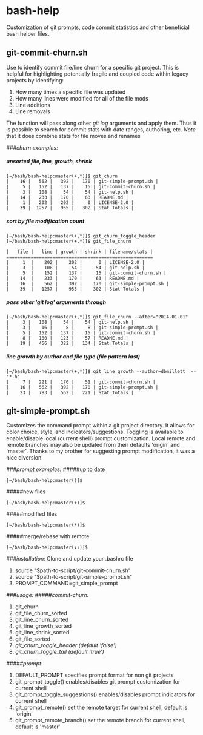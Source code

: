 bash-help
=========

Customization of git prompts, code commit statistics and other beneficial bash helper files.

## git-commit-churn.sh
Use to identify commit file/line churn for a specific git project. This is helpful for 
highlighting potentially fragile and coupled code within legacy projects by identifying:

1. How many times a specific file was updated
2. How many lines were modified for all of the file mods
3. Line additions
4. Line removals

The function will pass along other *git log* arguments and apply them. Thus it is possible
to search for commit stats with date ranges, authoring, etc. *Note* that it does combine 
stats for file moves and renames

###*churn examples:*
##### unsorted file, line, growth, shrink
```
[~/bash/bash-help:master(+,*)]$ git_churn
|    16 |   562 |   392 |   170 | git-simple-prompt.sh |
|     5 |   152 |   137 |    15 | git-commit-churn.sh |
|     3 |   108 |    54 |    54 | git-help.sh |
|    14 |   233 |   170 |    63 | README.md |
|     1 |   202 |   202 |     0 | LICENSE-2.0 |
|    39 |  1257 |   955 |   302 | Stat Totals |
```
##### sort by file modification count 
```
[~/bash/bash-help:master(+,*)]$ git_churn_toggle_header 
[~/bash/bash-help:master(+,*)]$ git_file_churn

|   file |   line | growth | shrink | filename/stats |
======================================================
|     1  |    202 |    202 |      0 | LICENSE-2.0 |
|     3  |    108 |     54 |     54 | git-help.sh |
|     5  |    152 |    137 |     15 | git-commit-churn.sh |
|    14  |    233 |    170 |     63 | README.md |
|    16  |    562 |    392 |    170 | git-simple-prompt.sh |
|    39  |   1257 |    955 |    302 | Stat Totals |
```
##### pass other 'git log' arguments through
```
[~/bash/bash-help:master(+,*)]$ git_file_churn --after="2014-01-01"
|     3 |   108 |    54 |    54 | git-help.sh |
|     3 |    16 |     8 |     8 | git-simple-prompt.sh |
|     5 |   152 |   137 |    15 | git-commit-churn.sh |
|     8 |   180 |   123 |    57 | README.md |
|    19 |   456 |   322 |   134 | Stat Totals |
```
##### line growth by author and file type (file pattern last)
```
[~/bash/bash-help:master(+,*)]$ git_line_growth --author=dbmillett  -- "*.h"
|     7 |   221 |   170 |    51 | git-commit-churn.sh |
|    16 |   562 |   392 |   170 | git-simple-prompt.sh |
|    23 |   783 |   562 |   221 | Stat Totals |
```

## git-simple-prompt.sh
Customizes the command prompt within a git project directory. It
allows for color choice, style, and indicators/suggestions. Toggling
is available to enable/disable local (current shell) prompt customization. 
Local remote and remote branches may also be updated from their defaults 'origin' and 'master'.
Thanks to my brother for suggesting prompt modification, it was a nice diversion.

###*prompt examples:*
#####up to date 
```
[~/bash/bash-help:master()]$
```
#####new files 
```
[~/bash/bash-help:master(+)]$
```
#####modified files 
```
[~/bash/bash-help:master(*)]$
```
#####merge/rebase with remote 
```
[~/bash/bash-help:master(↓↑)]$
```
###*installation:*
Clone and update your .bashrc file

1. source "$path-to-script/git-commit-churn.sh"
2. source "$path-to-script/git-simple-prompt.sh"
3. PROMPT_COMMAND=git_simple_prompt

###*usage:*
#####*commit-churn:*
1. git_churn
2. git_file_churn_sorted
3. git_line_churn_sorted
4. git_line_growth_sorted
5. git_line_shrink_sorted
6. git_file_sorted
7. *git_churn_toggle_header (default 'false')*
8. *git_churn_toggle_tail (default 'true')*

#####*prompt:*
1. DEFAULT_PROMPT specifies prompt format for non git projects
2. git_prompt_toggle() enables/disables git prompt customization for current shell
3. git_prompt_toggle_suggestions() enables/disables prompt indicators for current shell
4. git_prompt_remote() set the remote target for current shell, default is 'origin'
5. git_prompt_remote_branch() set the remote branch for current shell, default is 'master'
